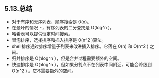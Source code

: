 ## 5.13.总结

* 对于有序和无序列表，顺序搜索是 O(n)。
* 在最坏的情况下，有序列表的二分查找是 O(log^n )。
* 哈希表可以提供恒定时间搜索。
* 冒泡排序，选择排序和插入排序是 O(n^2 )算法。
* shell排序通过排序增量子列表来改进插入排序。它落在 O(n) 和 O(n^2 ) 之间。
* 归并排序是 O(nlog^n ），但是合并过程需要额外的空间。
* 快速排序是 O(nlog^n ），但如果分割点不在列表中间附近，可能会降级到O(n^2 ) 。它不需要额外的空间。

